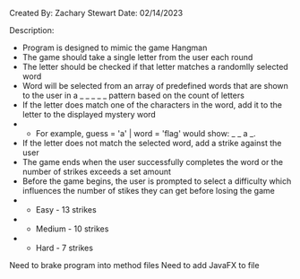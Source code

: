 Created By: Zachary Stewart
Date: 02/14/2023

Description:
- Program is designed to mimic the game Hangman
- The game should take a single letter from the user each round
- The letter should be checked if that letter matches a randomlly selected word
- Word will be selected from an array of predefined words that are shown to the user in a _ _ _ _ _ pattern based on the count of letters
- If the letter does match one of the characters in the word, add it to the letter to the displayed mystery word
- - For example, guess = 'a' | word = 'flag' would show: _ _ a _.
- If the letter does not match the selected word, add a strike against the user
- The game ends when the user successfully completes the word or the number of strikes exceeds a set amount
- Before the game begins, the user is prompted to select a difficulty which influences the number of stikes they can get before losing the game
- - Easy - 13 strikes
- - Medium - 10 strikes
- - Hard - 7 strikes


Need to brake program into method files
Need to add JavaFX to file